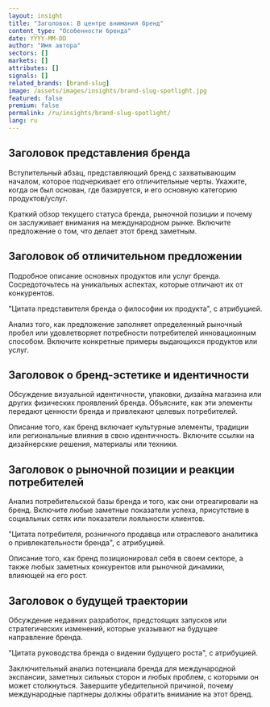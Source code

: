 ```yaml
---
layout: insight
title: "Заголовок: В центре внимания бренд"
content_type: "Особенности бренда"
date: YYYY-MM-DD
author: "Имя автора"
sectors: []
markets: []
attributes: []
signals: []
related_brands: [brand-slug]
image: /assets/images/insights/brand-slug-spotlight.jpg
featured: false
premium: false
permalink: /ru/insights/brand-slug-spotlight/
lang: ru
---
```


## Заголовок представления бренда

Вступительный абзац, представляющий бренд с захватывающим началом, которое подчеркивает его отличительные черты. Укажите, когда он был основан, где базируется, и его основную категорию продуктов/услуг.

Краткий обзор текущего статуса бренда, рыночной позиции и почему он заслуживает внимания на международном рынке. Включите предложение о том, что делает этот бренд заметным.

## Заголовок об отличительном предложении

Подробное описание основных продуктов или услуг бренда. Сосредоточьтесь на уникальных аспектах, которые отличают их от конкурентов.

"Цитата представителя бренда о философии их продукта", с атрибуцией.

Анализ того, как предложение заполняет определенный рыночный пробел или удовлетворяет потребности потребителей инновационным способом. Включите конкретные примеры выдающихся продуктов или услуг.

## Заголовок о бренд-эстетике и идентичности

Обсуждение визуальной идентичности, упаковки, дизайна магазина или других физических проявлений бренда. Объясните, как эти элементы передают ценности бренда и привлекают целевых потребителей.

Описание того, как бренд включает культурные элементы, традиции или региональные влияния в свою идентичность. Включите ссылки на дизайнерские решения, материалы или техники.

## Заголовок о рыночной позиции и реакции потребителей

Анализ потребительской базы бренда и того, как они отреагировали на бренд. Включите любые заметные показатели успеха, присутствие в социальных сетях или показатели лояльности клиентов.

"Цитата потребителя, розничного продавца или отраслевого аналитика о привлекательности бренда", с атрибуцией.

Описание того, как бренд позиционировал себя в своем секторе, а также любых заметных конкурентов или рыночной динамики, влияющей на его рост.

## Заголовок о будущей траектории

Обсуждение недавних разработок, предстоящих запусков или стратегических изменений, которые указывают на будущее направление бренда.

"Цитата руководства бренда о видении будущего роста", с атрибуцией.

Заключительный анализ потенциала бренда для международной экспансии, заметных сильных сторон и любых проблем, с которыми он может столкнуться. Завершите убедительной причиной, почему международные партнеры должны обратить внимание на этот бренд.
